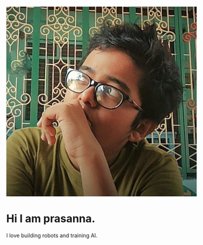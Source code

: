 
![GitHub Logo](https://raw.githubusercontent.com/Prasanna-Natarajan-3595/My_portfolio/master/web/templates/images/about.png)
# Hi I am prasanna.
I love building robots and training AI.
